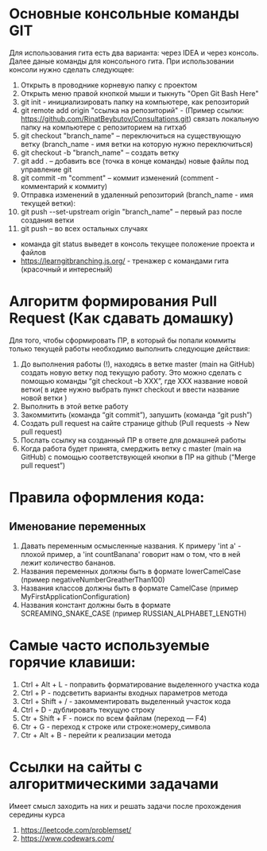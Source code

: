 # Основные консольные команды GIT
Для использования гита есть два варианта: через IDEA и через консоль. Далее даные команды для консольного гита. 
При использовании консоли нужно сделать следующее:
1. Открыть в проводнике корневую папку с проектом 
2. Открыть меню правой кнопкой мыши и тыкнуть "Open Git Bash Here"
3. git init - инициализировать папку на компьютере, как репозиторий
4. git remote add origin "ссылка на репозиторий" - (Пример ссылки: https://github.com/RinatBeybutov/Consultations.git) связать локальную папку на компьютере с репозиторием на гитхаб
5. git checkout "branch_name" – переключиться на существующую ветку (branch_name - имя ветки на которую нужно переключиться)
6. git checkout -b "branch_name" – создать ветку
7. git add . – добавить все (точка в конце команды) новые файлы под управление git
8. git commit -m "comment" – коммит изменений (comment - комментарий к коммиту)
9. Отправка изменений в удаленный репозиторий (branch_name - имя текущей ветки):
10. git push --set-upstream origin "branch_name" – первый раз после создания ветки
11. git push – во всех остальных случаях

* команда git status выведет в консоль текущее положение проекта и файлов
* https://learngitbranching.js.org/ - тренажер с командами гита (красочный и интересный)

# Алгоритм формирования Pull Request (Как сдавать домашку)
Для того, чтобы сформировать ПР, в который бы попали коммиты только текущей работы необходимо выполнить следующие действия:
1. До выполнения работы (!), находясь в ветке master (main на GitHub) создать новую ветку под текущую работу. Это можно сделать с помощью команды “git checkout –b XXX”, где XXX название новой ветки( в идее нужно выбрать пункт checkout и ввести название новой ветки )
2. Выполнить в этой ветке работу
3. Закоммитить (команда “git commit”), запушить (команда “git push”)
4. Создать pull request на сайте странице github (Pull requests -> New pull request)
5. Послать ссылку на созданный ПР в ответе для домашней работы
6. Когда работа будет принята, смерджить ветку с master (main на GitHub) с помощью соответствующей кнопки в ПР на github (“Merge pull request”)

# Правила оформления кода:

## Именование переменных
1. Давать переменным осмысленные названия. К примеру 'int a' - плохой пример, а 'int countBanana' говорит нам о том, что в ней лежит количество бананов.
2. Названия переменных должны быть в формате lowerCamelCase (пример negativeNumberGreatherThan100)
3. Названия классов должны быть в формате CamelCase (пример MyFirstApplicationConfiguration)
4. Названия констант должны быть в  формате SCREAMING_SNAKE_CASE (пример RUSSIAN_ALPHABET_LENGTH)

# Самые часто используемые горячие клавиши:
1. Ctrl + Alt + L - поправить форматирование выделенного участка кода
2. Ctrl + P - подсветить варианты входных параметров метода
3. Ctrl + Shift + / - закомментировать выделенный участок кода
4. Ctrl + D - дублировать текущую строку
5. Ctr + Shift + F	- поиск по всем файлам (переход — F4)
6. Ctr + G - переход к строке или строке:номеру_символа
7. Ctr + Alt + B - перейти к реализации метода

# Ссылки на сайты с алгоритмическими задачами
Имеет смысл заходить на них и решать задачи после прохождения середины курса
1. https://leetcode.com/problemset/
2. https://www.codewars.com/